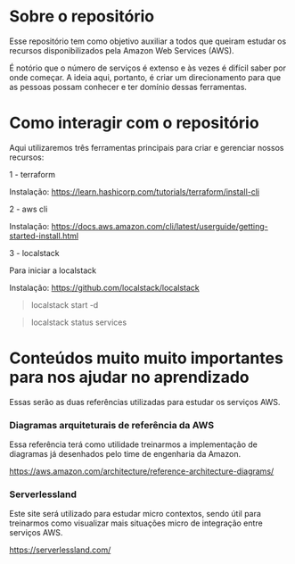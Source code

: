 # Sobre o repositório

Esse repositório tem como objetivo auxiliar a todos que queiram estudar os recursos disponibilizados pela
Amazon Web Services (AWS).


É notório que o número de serviços é extenso e às vezes é difícil saber por onde começar. A ideia aqui, portanto, é criar um direcionamento para que as pessoas possam conhecer e ter domínio dessas ferramentas.

# Como interagir com o repositório

Aqui utilizaremos três ferramentas principais para criar e gerenciar nossos recursos:

1 - terraform

Instalação: https://learn.hashicorp.com/tutorials/terraform/install-cli

2 - aws cli

Instalação: https://docs.aws.amazon.com/cli/latest/userguide/getting-started-install.html


3 - localstack

Para iniciar a localstack

Instalação: https://github.com/localstack/localstack

> localstack start -d

> localstack status services

# Conteúdos muito muito importantes para nos ajudar no aprendizado

Essas serão as duas referências utilizadas para estudar os serviços AWS.

### Diagramas arquiteturais de referência da AWS

Essa referência terá como utilidade treinarmos a implementação de diagramas já desenhados pelo time de engenharia da Amazon.

https://aws.amazon.com/architecture/reference-architecture-diagrams/


### Serverlessland

Este site será utilizado para estudar micro contextos, sendo útil para treinarmos como visualizar mais situações micro de integração entre serviços AWS.

https://serverlessland.com/
